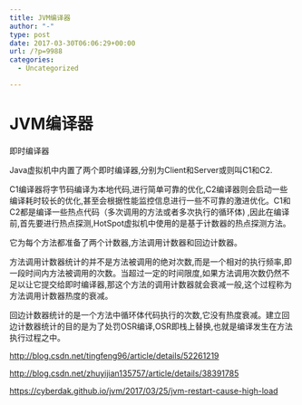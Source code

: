 ```yaml
---
title: JVM编译器
author: "-"
type: post
date: 2017-03-30T06:06:29+00:00
url: /?p=9988
categories:
  - Uncategorized

---
```

# JVM编译器
即时编译器

Java虚拟机中内置了两个即时编译器,分别为Client和Server或则叫C1和C2.
  
C1编译器将字节码编译为本地代码,进行简单可靠的优化,C2编译器则会启动一些编译耗时较长的优化,甚至会根据性能监控信息进行一些不可靠的激进优化。C1和C2都是编译一些热点代码（多次调用的方法或者多次执行的循环体) ,因此在编译前,首先要进行热点探测,HotSpot虚拟机中使用的是基于计数器的热点探测方法。
  
它为每个方法都准备了两个计数器,方法调用计数器和回边计数器。
  
方法调用计数器统计的并不是方法被调用的绝对次数,而是一个相对的执行频率,即一段时间内方法被调用的次数。当超过一定的时间限度,如果方法调用次数仍然不足以让它提交给即时编译器,那这个方法的调用计数器就会衰减一般,这个过程称为方法调用计数器热度的衰减。
  
回边计数器统计的是一个方法中循环体代码执行的次数,它没有热度衰减。建立回边计数器统计的目的是为了处罚OSR编译,OSR即栈上替换,也就是编译发生在方法执行过程之中。

http://blog.csdn.net/tingfeng96/article/details/52261219

http://blog.csdn.net/zhuyijian135757/article/details/38391785
  
https://cyberdak.github.io/jvm/2017/03/25/jvm-restart-cause-high-load